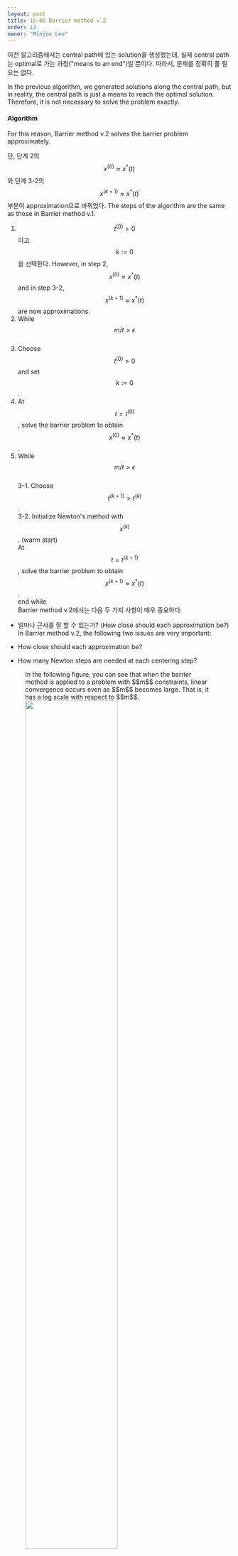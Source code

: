 ```yaml
---
layout: post
title: 15-06 Barrier method v.2
order: 12
owner: "Minjoo Lee"
---
```

이전 알고리즘에서는 central path에 있는 solution을 생성했는데, 실제 central path는 optimal로 가는 과정("means to an end")일 뿐이다. 따라서, 문제를 정확히 풀 필요는 없다.

In the previous algorithm, we generated solutions along the central path, but in reality, the central path is just a means to reach the optimal solution. Therefore, it is not necessary to solve the problem exactly.

#### Algorithm
For this reason, Barrier method v.2 solves the barrier problem approximately.

단, 단계 2의  $$x^{(0)} \approx x^*(t)$$와 단계 3-2의 $$x^{(k+1)} \approx x^*(t)$$ 부분이 approximation으로 바뀌었다.
The steps of the algorithm are the same as those in Barrier method v.1.
1. $$t^{(0)} \gt 0$$이고 $$k := 0$$을 선택한다.
However, in step 2, $$x^{(0)} \approx x^*(t)$$ and in step 3-2, $$x^{(k+1)} \approx x^*(t)$$ are now approximations.
3. While $$m/t \gt \epsilon$$ <br>
1. Choose $$t^{(0)} > 0$$ and set $$k := 0$$.
2. At $$t = t^{(0)}$$, solve the barrier problem to obtain $$x^{(0)} \approx x^*(t)$$.
3. While $$m/t > \epsilon$$ <br>
  3-1. Choose $$t^{(k+1)} > t^{(k)}$$. <br>
  3-2. Initialize Newton's method with $$x^{(k)}$$. (warm start)<br>
        At $$t = t^{(k+1)}$$, solve the barrier problem to obtain $$x^{(k+1)} \approx x^*(t)$$.<br>
  end while<br>
Barrier method v.2에서는 다음 두 가지 사항이 매우 중요하다.<br>

* 얼마나 근사를 잘 할 수 있는가? (How close should each approximation be?)
In Barrier method v.2, the following two issues are very important:<br>

* How close should each approximation be?
* How many Newton steps are needed at each centering step?

<figure class="image" style="align: center;">
In the following figure, you can see that when the barrier method is applied to a problem with $$m$$ constraints, linear convergence occurs even as $$m$$ becomes large. That is, it has a log scale with respect to $$m$$.
 <img src="{{ site.baseurl }}/img/chapter_img/chapter15/15_barrier_methodv2_04.png" alt="" width="70%" height="70%">
 <figcaption style="text-align: center;">[Fig 1] m에 대해 newton iteration과 suboptimality gap 분석 [1]</figcaption>
</p>
</figure>


다르게 보면 ($$10^4$$인 초기 suboptimal gap (duality gap)을 줄이기 위해 필요한) newton step은 $$m$$에 대해 천천히 증가한다. 아래 그림을 보면 $$m$$이 크게 증하하더라도 각 centering step 별로 20~30 newton step 정도만 필요하다. 단, 한 newton step은 문제의 크기에 따라 크게 달라진다.

<figure class="image" style="align: center;">
<p align="center">
 <img src="{{ site.baseurl }}/img/chapter_img/chapter15/15_barrier_methodv2_05.png" alt="" width="70%" height="70%">
 <figcaption style="text-align: center;">[Fig 2] m의 증가와 newton iteration 수 분석 [1]</figcaption>
</p>
</figure>
